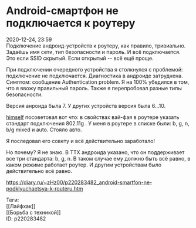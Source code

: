 Android-смартфон не подключается к роутеру
===========================================

   
 2020-12-24, 23:59   
  Подключение андроид-устройств к роутеру, как правило, тривиально. Задаёшь имя сети, тип безопасности и пароль. И всё подключается. Это если SSID скрытый. Если открытый -- всё ещё проще.   
   
 При подключении очередного устройства я столкнулся с проблемой: подключение не подключается. Диагностика в андроиде затруднена. Симптом: сообщение Authentication problem. Я на 100% убедился в том, что я ввожу правильный пароль. Также я перепробовал разные типы безопасности.   
   
 Версия анроида была 7. У других устройств версия была 6...10.   
   
  [himself](http://himself.diary.ru "void")  посоветовал вот что: в свойствах вай-фая в роутере указать стандарт подключения 802.11g . У меня в роутере в списке были: b, g, n, b/g mixed и auto. Стояло авто.   
   
 Я последовал его совету и всё действительно заработало!   
   
 Но почему? Я не знаю. В ТТХ андроида указано, что он поддерживает все три стандарта: b, g, n. В таком случае ему должно быть всё равно, в каком режиме работает роутер. И другим устройствам было действительно всё равно.   
    
 <https://diary.ru/~zHz00/p220283482_android-smartfon-ne-podklyuchaetsya-k-routeru.htm>   
   
 Теги:   
 [[Лайфхак]]   
 [[Борьба с техникой]]   
 ID: p220283482